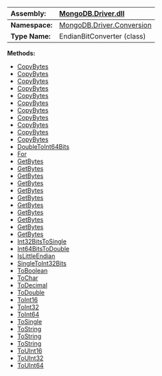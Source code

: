 | **Assembly:** | [MongoDB.Driver.dll](MongoDB_Driver.md) |
|:--------------|:----------------------------------------|
| **Namespace:** | [MongoDB.Driver.Conversion](N_MongoDB_Driver_Conversion.md) |
| **Type Name:** | EndianBitConverter (class)              |

**Methods:**
  * [CopyBytes](#CopyBytes.md)
  * [CopyBytes](#CopyBytes.md)
  * [CopyBytes](#CopyBytes.md)
  * [CopyBytes](#CopyBytes.md)
  * [CopyBytes](#CopyBytes.md)
  * [CopyBytes](#CopyBytes.md)
  * [CopyBytes](#CopyBytes.md)
  * [CopyBytes](#CopyBytes.md)
  * [CopyBytes](#CopyBytes.md)
  * [CopyBytes](#CopyBytes.md)
  * [CopyBytes](#CopyBytes.md)
  * [DoubleToInt64Bits](#DoubleToInt64Bits.md)
  * [For](#For.md)
  * [GetBytes](#GetBytes.md)
  * [GetBytes](#GetBytes.md)
  * [GetBytes](#GetBytes.md)
  * [GetBytes](#GetBytes.md)
  * [GetBytes](#GetBytes.md)
  * [GetBytes](#GetBytes.md)
  * [GetBytes](#GetBytes.md)
  * [GetBytes](#GetBytes.md)
  * [GetBytes](#GetBytes.md)
  * [GetBytes](#GetBytes.md)
  * [GetBytes](#GetBytes.md)
  * [Int32BitsToSingle](#Int32BitsToSingle.md)
  * [Int64BitsToDouble](#Int64BitsToDouble.md)
  * [IsLittleEndian](#IsLittleEndian.md)
  * [SingleToInt32Bits](#SingleToInt32Bits.md)
  * [ToBoolean](#ToBoolean.md)
  * [ToChar](#ToChar.md)
  * [ToDecimal](#ToDecimal.md)
  * [ToDouble](#ToDouble.md)
  * [ToInt16](#ToInt16.md)
  * [ToInt32](#ToInt32.md)
  * [ToInt64](#ToInt64.md)
  * [ToSingle](#ToSingle.md)
  * [ToString](#ToString.md)
  * [ToString](#ToString.md)
  * [ToString](#ToString.md)
  * [ToUInt16](#ToUInt16.md)
  * [ToUInt32](#ToUInt32.md)
  * [ToUInt64](#ToUInt64.md)
